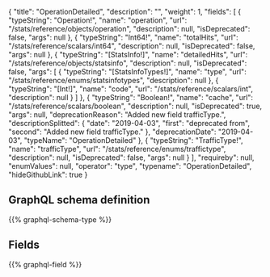 {
  "title": "OperationDetailed",
  "description": "",
  "weight": 1,
  "fields": [
    {
      "typeString": "Operation!",
      "name": "operation",
      "url": "/stats/reference/objects/operation",
      "description": null,
      "isDeprecated": false,
      "args": null
    },
    {
      "typeString": "Int64!",
      "name": "totalHits",
      "url": "/stats/reference/scalars/int64",
      "description": null,
      "isDeprecated": false,
      "args": null
    },
    {
      "typeString": "[StatsInfo!]",
      "name": "detailedHits",
      "url": "/stats/reference/objects/statsinfo",
      "description": null,
      "isDeprecated": false,
      "args": [
        {
          "typeString": "[StatsInfoTypes!]",
          "name": "type",
          "url": "/stats/reference/enums/statsinfotypes",
          "description": null
        },
        {
          "typeString": "[Int!]",
          "name": "code",
          "url": "/stats/reference/scalars/int",
          "description": null
        }
      ]
    },
    {
      "typeString": "Boolean!",
      "name": "cache",
      "url": "/stats/reference/scalars/boolean",
      "description": null,
      "isDeprecated": true,
      "args": null,
      "deprecationReason": "Added new field trafficType.",
      "descriptionSplitted": {
        "date": "2019-04-03",
        "first": "deprecated from",
        "second": "Added new field trafficType."
      },
      "deprecationDate": "2019-04-03",
      "typeName": "OperationDetailed"
    },
    {
      "typeString": "TrafficType!",
      "name": "trafficType",
      "url": "/stats/reference/enums/traffictype",
      "description": null,
      "isDeprecated": false,
      "args": null
    }
  ],
  "requireby": null,
  "enumValues": null,
  "operator": "type",
  "typename": "OperationDetailed",
  "hideGithubLink": true
}
## GraphQL schema definition

{{% graphql-schema-type %}}

## Fields

{{% graphql-field %}}
